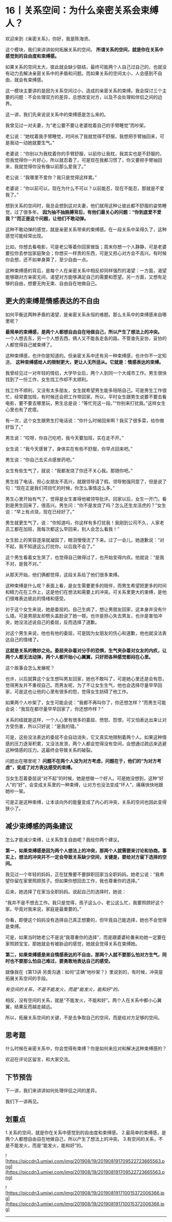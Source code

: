 # 16丨关系空间：为什么亲密关系会束缚人？

欢迎来到《亲密关系》，你好，我是陈海贤。

这个模块，我们来讲讲如何拓展关系的空间。 **所谓关系的空间，就是你在关系中感觉到的自由度和束缚感。**

如果关系的空间太大，彼此就会缺少联结，最终可能两个人自己过自己的，也就没有动力去解决亲密关系中的矛盾和问题。而如果关系的空间太小，人会感到不自由，就会有束缚感。

这一模块主要讲的是因为关系空间过小，造成的亲密关系的束缚。我会探讨三个主要的问题：不会处理双方的差异，总想改变对方，以及不会处理和伴侣之间的边界。

这一讲，我们先来说说关系中的束缚感是怎么来的。

我曾见过一对夫妻，为“老公要不要让老婆枕着自己的手臂睡觉”而吵架。

老公说：“她枕着我手臂睡觉，时间长了我就觉得不舒服，我想把手臂抽回来，可是我动一动她就要生气。”

老婆说：“你别以为我枕着你的手臂舒服，以前你让我枕，我其实也是不舒服的，但我觉得你一片好心，所以就忍着了。可是现在我都习惯了，你又要把手臂抽回来，我就觉得你没有像以前那么爱我了。”

老公说：“我哪里不爱你？我只是觉得这样累。”

老婆说：“你以前可以，现在为什么不可以？以前能忍，现在不能忍，那就是不爱我了。”

想到关系的空间时，我总会想到这对夫妻，他们就用这种让彼此都不舒服的姿势睡觉，过了很多年。 **因为抽不抽胳膊背后，有他们最关心的问题：“你到底爱不爱我？”而正是这个问题，让他们不敢动弹。**

这种不敢动弹的感觉，就是亲密关系带来的束缚感。在一段关系中呆得久了，这种感觉可能经常出现。

比如，你想去看电影，可是老公等着你回家做饭；周末你想一个人静静，可是老婆要拉你去参加家庭聚会；你想买一样贵的东西，可是又担心对方会不高兴。有时候你会想，还不如单身算了，至少自由一点。

这种束缚感的背后，是每个人在亲密关系中相反却同样强烈的渴望：一方面，渴望能够跟对方亲密无间，渴望对方能够满足自己的需要和愿望。另一方面，又想有足够的自由，想要无拘无束、自由自在地做自己。

## 更大的束缚是情感表达的不自由

如何平衡这两种矛盾的渴望，是亲密关系永恒的难题。那么关系中的束缚感来自哪里呢？

 **最简单的束缚感，是两个人都想自由自在地做自己，所以产生了想法上的冲突。** 一个人想去东，另一个人想去西，俩人又不能各走各的路。不管谁先妥协，妥协的人都觉得自己被束缚了。

这种束缚感，也许你是知道的。但亲密关系中还有另一种束缚感，也许你不一定知道。 **这种束缚感给人的限制更大，更让人无所适从。它就是：情感表达的束缚。**

我曾经见过一对年轻的情侣，大学毕业后，两个人到同一个大城市工作。男生很快找到了一份工作，女生找工作却不太顺利。

找工作不顺利，又没有太多朋友，女生就希望男生能多陪陪自己。可是男生工作很忙，经常要加班，有时候还会把工作带回家。所以，平时女生跟男生说要不要去看电影，要不要去哪里玩，男生总是说：“等忙完这一段。”“你别来打扰我。”这样女生心里也有了疙瘩。

有一次，这个女生跟男生打电话说：“你什么时候回来啊？我买了很多菜，给你做好饭了。”

男生说：“哎呀，你自己吃吧，我今天要加班，实在走不开。”

女生说：“我今天感冒了，身体实在有些不舒服，你早点回来吧。”

男生说：“你自己去买点感冒药吧。”

女生有些生气了，就说：“我都发烧了你还不关心我。那随你吧。”

男生挂了电话，担心女朋友不高兴，就跟领导请了假。领导勉强同意了，但是说了句：“现在正是我们项目忙的时候，你怎么事情这么多。”

男生心里开始有气了，觉得是女生害得他被领导批评。回家以后，女生一开门，看到是男生回来了，很高兴。男生问：“你不是发烧了吗？怎么还生龙活虎的？”女生说：“早上有点烧，现在已经好了。”

男生就更生气了，说：“你知道吗，你这样有多打扰我！我刚到公司不久，人家老员工都在加班，我每次都这么早回来，别人会怎么看我！”

女生脸上的笑容逐渐就凝固了，眼泪慢慢流了下来。过了一会儿，她道歉说：“对不起，我不知道这么打扰你。以后我不会了。”

这个男生看着女生哭了，也觉得自己做得过了，也开始变得内疚。他就说：“是我不对，是我不对。”

从那天开始，他们俩都觉得，这段关系给了他们很多束缚。

这种束缚是什么呢？表面上看，是女生需要更多的陪伴，而男生希望把更多的时间和精力花在工作上，这是他们在想法和需要上的冲突。可关系里更大的束缚，是他们很难表达彼此的情绪和感受。

对于这个女生来说，她是委屈的。自己生病了，想让男朋友回家，这本身并没有什么错。可是男朋友却劈头盖脸说了她一顿。也许是担心失去男友，也许是害怕冲突，她没法述说自己的委屈，反而选择了道歉。

对这个男生来说，他也有他的委屈，可是因为女朋友的伤心和道歉，他也就没法表达自己的情绪了。

 **这就是关系的微妙之处。委屈夹杂着对分手的恐惧，生气夹杂着对女友的内疚，让两个人都无法动弹，两个人都开始小心翼翼，只好把各种感觉都闷在心里。**

这个故事会怎么发展呢？

也许，以后就算这个女生想叫男友回家，她也不敢叫了，可是她心里还是会有怨，觉得男友并不重视自己。而男友呢，为了不让女生生气，他也会选择尽量早早回家，可是这也让他的心里有很多的怨，觉得女生妨碍了他工作。

如果两个人吵架了，女生可能会说：“我都不再叫你了，你还想怎样？”而男生可能会说：“我现在都尽量早早回家了，你还想咋样？”

关系的结就是这样，一个人心里有很多的委屈、愤怒、怨恨，可又怕表达出来让对方受伤害，所以只好说：“是我的错。”

可是，这些没法表达的委屈不会自动消失，它又真实地限制着两个人。如果这种情感的压力逐渐积累，又没法发泄，两个人都会觉得没有空间，会想通过疏远来逃避这种情感的压力。这最终会导致关系的破裂。

问题出在哪里呢？ **问题不在两个人没为对方考虑，问题在于，他们的“为对方考虑”，变成了对方表达感受的束缚。**

当女生忍着委屈说“对不起”的时候，她是想做一个好人。可是她没想到，这种“好人”的“好”，会变成关系里的一种束缚，让对方也没法变成“坏人”，痛痛快快地跟她吵一架。

可是正是这种束缚，让本该向外的能量变成了内心的冲突，关系的空间也因此变得狭小了。

## 减少束缚感的两条建议

怎么才能减少束缚，让关系恢复自由呢？我给你两个建议。

 **第一，如果束缚感是因为两个人想法上的冲突，那两个人就需要来讨论和协商。事实上，想法的冲突并不一定会导致关系缺少空间，关键是，要给对方留下选择的空间。**

我见过一个年轻的妈妈，正在犹豫要不要辞职回家当全职妈妈。她老公说：“我希望你留在家里照顾孩子。但如果你想回去工作，我也尊重你的选择。”

后来，她选择了在家当全职妈妈。说起自己的选择时，她说：

“我并不是不想去工作。我只是觉得，孩子这么小，老公这么忙，我要照顾好这个家。毕竟对我来说，家庭是最重要的。”

你看，即便这个妈妈没有选择自己真正想要的，但毕竟自己能选择，她也不会觉得是束缚。

可是，如果当时她老公不是说“我尊重你的选择”，而是跟婆婆轮番来劝她一定要在家照顾宝宝，那她就会有被胁迫的感觉，她就会觉得关系在束缚她。

 **第二，如果束缚感是来自情感表达的不自由，那两个人就不要那么怕对方生气，同时也不要那么怕自己难过，要勇敢地表达自己的感受。**

就像我在《第13讲 另类沟通：如何“正确”地吵架？》里说到的，有时候，冲突是拓展关系空间的手段。

 *有空间的关系，不是不能发火，而是“能发火，能和好”的。*

相反，没有空间的关系，就是“不能发火，不能和好”。两个人在关系中都小心翼翼，结果反而越走越远。

所以，拓展关系空间的关键，不是去争取自己的空间，而是给对方足够的空间。

## 思考题

什么时候在亲密关系中，你会觉得有束缚？你是如何来应对和解决这种束缚感的？

欢迎在评论区留言，和大家交流。

## 下节预告

下一讲，我们来讲讲如何处理伴侣之间的差异。

我们下一讲再见。

## 划重点

1.关系的空间，就是你在关系中感觉到的自由度和束缚感。
2.最简单的束缚感，是两个人都想自由自在地做自己，所以产生了想法上的冲突。
3.有空间的关系，不是不能发火，而是“能发火，能和好”的。

![https://piccdn3.umiwi.com/img/201908/19/201908191709522723665563.png](https://piccdn3.umiwi.com/img/201908/19/201908191709522723665563.png)

![https://piccdn3.umiwi.com/img/201908/19/201908191710015372006366.jpg](https://piccdn3.umiwi.com/img/201908/19/201908191710015372006366.jpg)

---
